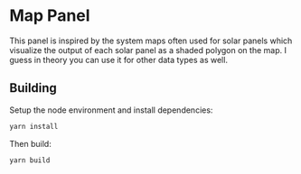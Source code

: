 # Map Panel

This panel is inspired by the system maps often used for solar panels which visualize the output of each solar panel as a shaded polygon on the map.  I guess in theory you can use it for other data types as well.

## Building

Setup the node environment and install dependencies:

```BASH
yarn install
```

Then build:

```BASH
yarn build
```
